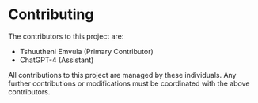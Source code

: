 # Contributing

The contributors to this project are:

- Tshuutheni Emvula (Primary Contributor)
- ChatGPT-4 (Assistant)

All contributions to this project are managed by these individuals. Any further contributions or modifications must be coordinated with the above contributors. 